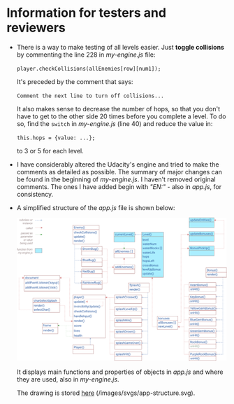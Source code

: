 # Information for testers and reviewers

- There is a way to make testing of all levels easier. Just **toggle collisions** by commenting the line 228 in _my-engine.js_ file:

    ``player.checkCollisions(allEnemies[row][num1]);``

    It's preceded by the comment that says:

    ``Comment the next line to turn off collisions...``

    It also makes sense to decrease the number of hops, so that you don't have to get to the other side 20 times before you complete a level. To do so, find the ``switch`` in _my-engine.js_ (line 40) and reduce the value in:

    ``this.hops = {value: ...};``

    to 3 or 5 for each level.

- I have considerably altered the Udacity's engine and tried to make the comments as detailed as possible. The summary of major changes can be found in the beginning of _my-engine.js_. I haven't removed original comments. The ones I have added begin with _"EN:"_ - also in _app.js_, for consistency.

- A simplified structure of the _app.js_ file is shown below:

  ![App structure](/images/svgs/app-structure.png)

  It displays main functions and properties of objects in _app.js_ and where they are used, also in _my-engine.js_.

  The drawing is stored [here](/images/svgs/app-structure.svg) (/images/svgs/app-structure.svg).
